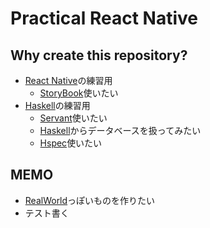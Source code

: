 # Practical React Native

## Why create this repository?
- [React Native]の練習用
  - [StoryBook]使いたい
- [Haskell]の練習用
  - [Servant]使いたい
  - [Haskell]からデータベースを扱ってみたい
  - [Hspec]使いたい

## MEMO
- [RealWorld]っぽいものを作りたい
- テスト書く

[React Native]: https://github.com/facebook/react-native
[Haskell]: https://www.haskell.org/
[Servant]: https://github.com/haskell-servant/servant
[RealWorld]: https://github.com/gothinkster/realworld
[StoryBook]: https://storybook.js.org/tutorials/intro-to-storybook/react-native/en/get-started/
[Hspec]: https://hspec.github.io/
